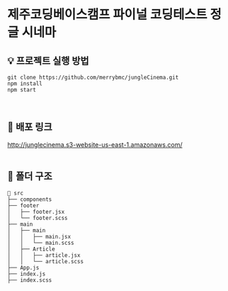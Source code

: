 <h1> 제주코딩베이스캠프 파이널 코딩테스트 정글 시네마 </h1>

## 💡 프로젝트 실행 방법

```
git clone https://github.com/merrybmc/jungleCinema.git
npm install
npm start
```
<br/>

## 📌 배포 링크
http://junglecinema.s3-website-us-east-1.amazonaws.com/
<br />
<br />

## 📜 폴더 구조
```
📄 src
├── components
├── footer
│   ├── footer.jsx
│   └── footer.scss
├── main
│   ├── main
│   │   ├── main.jsx
│   │   └── main.scss
│   ├── Article
│   │   ├── article.jsx
│   │   └── article.scss
├── App.js
├── index.js
├── index.scss
```
